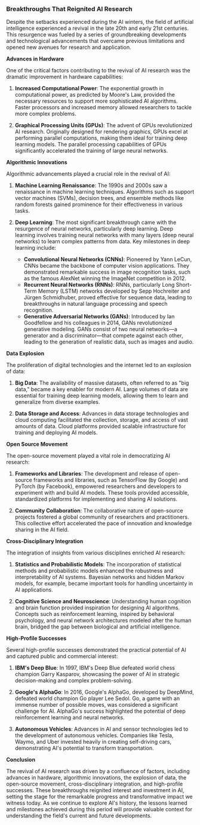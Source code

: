 ### Breakthroughs That Reignited AI Research

Despite the setbacks experienced during the AI winters, the field of artificial intelligence experienced a revival in the late 20th and early 21st centuries. This resurgence was fueled by a series of groundbreaking developments and technological advancements that overcame previous limitations and opened new avenues for research and application.

**Advances in Hardware**

One of the critical factors contributing to the revival of AI research was the dramatic improvement in hardware capabilities:

1. **Increased Computational Power**: The exponential growth in computational power, as predicted by Moore's Law, provided the necessary resources to support more sophisticated AI algorithms. Faster processors and increased memory allowed researchers to tackle more complex problems.
    
2. **Graphical Processing Units (GPUs)**: The advent of GPUs revolutionized AI research. Originally designed for rendering graphics, GPUs excel at performing parallel computations, making them ideal for training deep learning models. The parallel processing capabilities of GPUs significantly accelerated the training of large neural networks.
    

**Algorithmic Innovations**

Algorithmic advancements played a crucial role in the revival of AI:

1. **Machine Learning Renaissance**: The 1990s and 2000s saw a renaissance in machine learning techniques. Algorithms such as support vector machines (SVMs), decision trees, and ensemble methods like random forests gained prominence for their effectiveness in various tasks.
    
2. **Deep Learning**: The most significant breakthrough came with the resurgence of neural networks, particularly deep learning. Deep learning involves training neural networks with many layers (deep neural networks) to learn complex patterns from data. Key milestones in deep learning include:
    
    - **Convolutional Neural Networks (CNNs)**: Pioneered by Yann LeCun, CNNs became the backbone of computer vision applications. They demonstrated remarkable success in image recognition tasks, such as the famous AlexNet winning the ImageNet competition in 2012.
    - **Recurrent Neural Networks (RNNs)**: RNNs, particularly Long Short-Term Memory (LSTM) networks developed by Sepp Hochreiter and Jürgen Schmidhuber, proved effective for sequence data, leading to breakthroughs in natural language processing and speech recognition.
    - **Generative Adversarial Networks (GANs)**: Introduced by Ian Goodfellow and his colleagues in 2014, GANs revolutionized generative modeling. GANs consist of two neural networks—a generator and a discriminator—that compete against each other, leading to the generation of realistic data, such as images and audio.

**Data Explosion**

The proliferation of digital technologies and the internet led to an explosion of data:

1. **Big Data**: The availability of massive datasets, often referred to as "big data," became a key enabler for modern AI. Large volumes of data are essential for training deep learning models, allowing them to learn and generalize from diverse examples.
    
2. **Data Storage and Access**: Advances in data storage technologies and cloud computing facilitated the collection, storage, and access of vast amounts of data. Cloud platforms provided scalable infrastructure for training and deploying AI models.
    

**Open Source Movement**

The open-source movement played a vital role in democratizing AI research:

1. **Frameworks and Libraries**: The development and release of open-source frameworks and libraries, such as TensorFlow (by Google) and PyTorch (by Facebook), empowered researchers and developers to experiment with and build AI models. These tools provided accessible, standardized platforms for implementing and sharing AI solutions.
    
2. **Community Collaboration**: The collaborative nature of open-source projects fostered a global community of researchers and practitioners. This collective effort accelerated the pace of innovation and knowledge sharing in the AI field.
    

**Cross-Disciplinary Integration**

The integration of insights from various disciplines enriched AI research:

1. **Statistics and Probabilistic Models**: The incorporation of statistical methods and probabilistic models enhanced the robustness and interpretability of AI systems. Bayesian networks and hidden Markov models, for example, became important tools for handling uncertainty in AI applications.
    
2. **Cognitive Science and Neuroscience**: Understanding human cognition and brain function provided inspiration for designing AI algorithms. Concepts such as reinforcement learning, inspired by behavioral psychology, and neural network architectures modeled after the human brain, bridged the gap between biological and artificial intelligence.
    

**High-Profile Successes**

Several high-profile successes demonstrated the practical potential of AI and captured public and commercial interest:

1. **IBM's Deep Blue**: In 1997, IBM's Deep Blue defeated world chess champion Garry Kasparov, showcasing the power of AI in strategic decision-making and complex problem-solving.
    
2. **Google's AlphaGo**: In 2016, Google's AlphaGo, developed by DeepMind, defeated world champion Go player Lee Sedol. Go, a game with an immense number of possible moves, was considered a significant challenge for AI. AlphaGo's success highlighted the potential of deep reinforcement learning and neural networks.
    
3. **Autonomous Vehicles**: Advances in AI and sensor technologies led to the development of autonomous vehicles. Companies like Tesla, Waymo, and Uber invested heavily in creating self-driving cars, demonstrating AI's potential to transform transportation.
    

**Conclusion**

The revival of AI research was driven by a confluence of factors, including advances in hardware, algorithmic innovations, the explosion of data, the open-source movement, cross-disciplinary integration, and high-profile successes. These breakthroughs reignited interest and investment in AI, setting the stage for the remarkable progress and transformative impact we witness today. As we continue to explore AI's history, the lessons learned and milestones achieved during this period will provide valuable context for understanding the field's current and future developments.